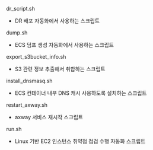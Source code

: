 dr_script.sh
- DR 배포 자동화에서 사용하는 스크립트

dump.sh
- ECS 덤프 생성 자동화에서 사용하는 스크립트

export_s3bucket_info.sh
- S3 관련 정보 추출해서 취합하는 스크립트

install_dnsmasq.sh
- ECS 컨테이너 내부 DNS 캐시 사용하도록 설치하는 스크립트

restart_axway.sh
- axway 서비스 재시작 스크립트

run.sh
- Linux 기반 EC2 인스턴스 취약점 점검 수행 자동화 스크립트
